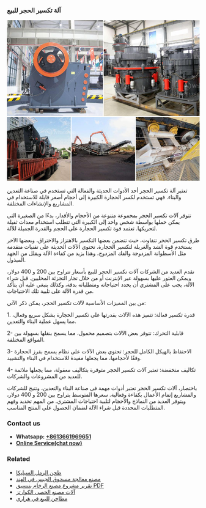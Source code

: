<h3>آلة تكسير الحجر للبيع</h3><img src='1701746261.jpg' alt=''><p>تعتبر آلة تكسير الحجر أحد الأدوات الحديثة والفعالة التي تستخدم في صناعة التعدين والبناء. فهي تستخدم لكسر الحجارة الكبيرة إلى أحجام أصغر قابلة للاستخدام في المشاريع والإنشاءات المختلفة.</p><p>تتوفر آلات تكسير الحجر بمجموعة متنوعة من الأحجام والأقدار، بدءًا من الصغيرة التي يمكن حملها بواسطة شخص واحد إلى الكبيرة التي تتطلب استخدام معدات ثقيلة لتحريكها. تعتمد قوة تكسير الحجارة على الحجم والقدرة الجميلة للآلة.</p><p>طرق تكسير الحجر تتفاوت، حيث تتضمن بعضها التكسير بالاهتزاز والاختراق، وبعضها الآخر يستخدم قوة الشد والغربلة لتكسير الحجارة. تحتوي الآلات الحديثة على تقنيات متقدمة مثل الأسطوانة المزدوجة والفك المزدوج، وهذا يزيد من كفاءة الآلة ويقلل من الجهد المبذول.</p><p>تقدم العديد من الشركات آلات تكسير الحجر للبيع بأسعار تتراوح بين 200 و 400 دولار، ويمكن العثور عليها بسهولة عبر الإنترنت أو من خلال تجار التجزئة المحليين. قبل شراء الآلة، يجب على المشتري أن يحدد احتياجاته ومتطلباته بدقة، وكذلك ينبغي عليه أن يتأكد من قدرة الآلة على تلبية تلك الاحتياجات.</p><p>من بين المميزات الأساسية لآلات تكسير الحجر، يمكن ذكر الآتي:</p><p>1. قدرة تكسير فعالة: تتميز هذه الآلات بقدرتها على تكسير الحجارة بشكل سريع وفعال، مما يسهل عملية البناء والتعدين.</p><p>2- قابلية التحرك: تتوفر بعض الآلات بتصميم محمول، مما يسمح بنقلها بسهولة بين المواقع المختلفة.</p><p>3- الاحتفاظ بالهيكل الكامل للحجر: تحتوي بعض الآلات على نظام يسمح بفرز الحجارة وفقًا لأحجامها، مما يجعلها مفيدة للاستخدام في البناء والتشييد.</p><p>4- تكاليف منخفضة: تعتبر آلات تكسير الحجر متوفرة بتكاليف معقولة، مما يجعلها ملائمة للعديد من المشروعات والشركات.</p><p>باختصار، آلات تكسير الحجر تعتبر أدوات مهمة في صناعة البناء والتعدين، وتتيح للشركات والمشاريع إتمام الأعمال بكفاءة وفعالية. سعرها المتوسط يتراوح بين 200 و 400 دولار، ويتوفر العديد من النماذج والأحجام لتلبية احتياجات المشتري. من المهم تحديد وفهم المتطلبات المحددة قبل شراء الآلة لضمان الحصول على المنتج المناسب.</p><h3>Contact us</h3><ul><li><strong>Whatsapp:&nbsp;<a href="https://wa.me/8613661969651">+8613661969651</a></strong></li><li><a href="https://swt.shibang-china.com/?git&amp;zhl&amp;آلة تكسير الحجر للبيع"><strong>Online Service(chat now)</strong></a></li></ul><h3>Related</h3><ul><li><a href='طحن الرمل السيليكا.md'>طحن الرمل السيليكا</a></li><li><a href='مصنع معالجة مسحوق الجبس في الهند.md'>مصنع معالجة مسحوق الجبس في الهند</a></li><li><a href='تقرير مشروع مصنع الرخام بتنسيق PDF.md'>تقرير مشروع مصنع الرخام بتنسيق PDF</a></li><li><a href='آلات مصنع الحصى الكوارتز.md'>آلات مصنع الحصى الكوارتز</a></li><li><a href='مطاحن للبيع في هراري.md'>مطاحن للبيع في هراري</a></li></ul>
